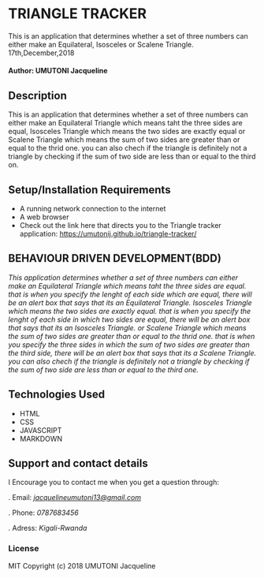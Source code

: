 # TRIANGLE TRACKER
#### 
This is an application that determines whether a set of three numbers can either make an Equilateral, Isosceles or Scalene Triangle. 17th,December,2018

#### Author: **UMUTONI Jacqueline**

## Description
This is an application that determines whether a set of three numbers can either make an Equilateral Triangle which means taht the three sides are equal, Isosceles Triangle which means the two sides are exactly equal or Scalene Triangle which means the sum of two sides are greater than or equal to the thrid one. you can also chech if the triangle is definitely not a triangle by checking if the sum of two side are less than or equal to the third on.

## Setup/Installation Requirements
* A running network connection to the internet
* A web browser
* Check out the link here that directs you to the Triangle tracker application: https://umutonij.github.io/triangle-tracker/
## BEHAVIOUR DRIVEN DEVELOPMENT(BDD)

*This application determines whether a set of three numbers can either make an Equilateral Triangle which means taht the three sides are equal. that is when you specify the lenght of each side which are equal, there will be an alert box that says that its an Equilateral Triangle. Isosceles Triangle which means the two sides are exactly equal. that is when you specify the lenght of each side in which two sides are equal, there will be an alert box that says that its an Isosceles Triangle. or Scalene Triangle which means the sum of two sides are greater than or equal to the thrid one. that is when you specify the three sides in which the sum of two sides are greater than the third side, there will be an alert box that says that its a Scalene Triangle. you can also chech if the triangle is definitely not a triangle by checking if the sum of two side are less than or equal to the third one.*

## Technologies Used
* HTML
* CSS
* JAVASCRIPT
* MARKDOWN
## Support and contact details

I Encourage you to contact me when you get a question through:

. Email: *jacquelineumutoni13@gmail.com*

. Phone: *0787683456*

. Adress: *Kigali-Rwanda*
### License
MIT Copyright (c) 2018 UMUTONI Jacqueline
  
